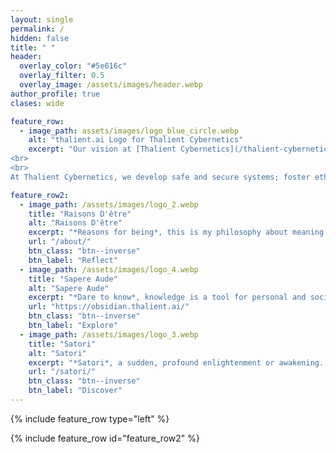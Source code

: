 ```yaml
---
layout: single
permalink: /
hidden: false
title: " "
header:
  overlay_color: "#5e616c"
  overlay_filter: 0.5
  overlay_image: /assets/images/header.webp
author_profile: true
clases: wide

feature_row:
  - image_path: assets/images/logo_blue_circle.webp
    alt: "thalient.ai Logo for Thalient Cybernetics"
    excerpt: "Our vision at [Thalient Cybernetics](/thalient-cybernetics/) is to pioneer the future of technology by crafting systems that are not mere tools, but active participants in understanding and interacting with the world. We commit to blending advanced technology with a deep appreciation of human values, ensuring our innovations enrich lives in a way that is meaningful and deeply human.
<br>
<br>
At Thalient Cybernetics, we develop safe and secure systems; foster ethical, trustworthy technology; and mature our discipline for a brighter tomorrow."

feature_row2:
  - image_path: /assets/images/logo_2.webp
    title: "Raisons D'être"
    alt: "Raisons D'être"
    excerpt: "*Reasons for being*, this is my philosophy about meaning and purpose. *Memento mori* is to remember that time is a limited resource."
    url: "/about/"
    btn_class: "btn--inverse"
    btn_label: "Reflect"
  - image_path: /assets/images/logo_4.webp
    title: "Sapere Aude"
    alt: "Sapere Aude"
    excerpt: "*Dare to know*, knowledge is a tool for personal and societal empowerment. Sapere Aude is my personal knowledge base powered by Obsidian, a digital garden."
    url: "https://obsidian.thalient.ai/"
    btn_class: "btn--inverse"
    btn_label: "Explore"
  - image_path: /assets/images/logo_3.webp
    title: "Satori"
    alt: "Satori"
    excerpt: "*Satori*, a sudden, profound enlightenment or awakening. Satori is a collection of my moments of insight and lasting realizations."
    url: "/satori/"
    btn_class: "btn--inverse"
    btn_label: "Discover"
---
```


{% include feature_row type="left" %}

{% include feature_row id="feature_row2" %}
